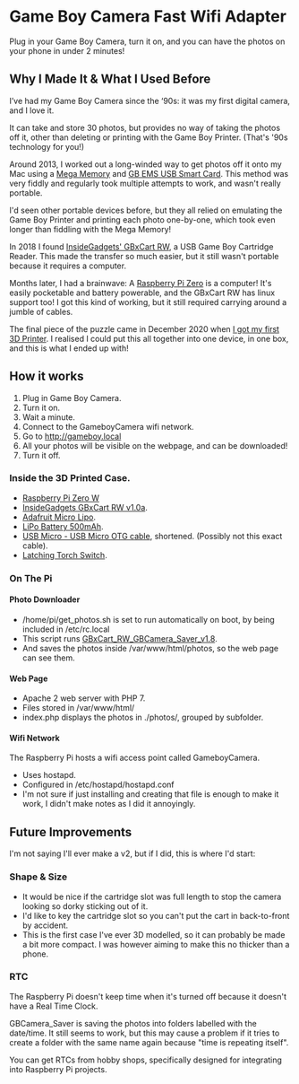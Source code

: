 # Game Boy Camera Fast Wifi Adapter
Plug in your Game Boy Camera, turn it on, and you can have the photos on your phone in under 2 minutes!

## Why I Made It & What I Used Before
I’ve had my Game Boy Camera since the ‘90s: it was my first digital camera, and I love it.

It can take and store 30 photos, but provides no way of taking the photos off it, other than deleting or printing with the Game Boy Printer. (That's '90s technology for you!)

Around 2013, I worked out a long-winded way to get photos off it onto my Mac using a 
[Mega Memory](https://amzn.to/3qkxBq7) and 
[GB EMS USB Smart Card](https://www.retromodding.com/products/gb-ems-usb-64m-smart-card).
This method was very fiddly and regularly took multiple attempts to work, and wasn't really portable.

I'd seen other portable devices before, but they all relied on emulating the Game Boy Printer and printing each photo one-by-one, which took even longer than fiddling with the Mega Memory!

In 2018 I found [InsideGadgets' GBxCart RW](https://www.gbxcart.com/), a USB Game Boy Cartridge Reader. This made the transfer so much easier, but it still wasn't portable because it requires a computer.

Months later, I had a brainwave: A [Raspberry Pi Zero](https://www.raspberrypi.org/products/raspberry-pi-zero-w/) is a computer! It's easily pocketable and battery powerable, and the GBxCart RW has linux support too! I got this kind of working, but it still required carrying around a jumble of cables.

The final piece of the puzzle came in December 2020 when [I got my first 3D Printer](https://www.youtube.com/watch?v=37BOSv3g0ls). I realised I could put this all together into one device, in one box, and this is what I ended up with!

## How it works

 1. Plug in Game Boy Camera.
 2. Turn it on.
 3. Wait a minute.
 4. Connect to the GameboyCamera wifi network.
 5. Go to http://gameboy.local
 6. All your photos will be visible on the webpage, and can be downloaded!
 7. Turn it off.

### Inside the 3D Printed Case.
 - [Raspberry Pi Zero W](https://www.raspberrypi.org/products/raspberry-pi-zero-w/)
 - [InsideGadgets GBxCart RW v1.0a](https://www.gbxcart.com/).
 - [Adafruit Micro Lipo](https://www.adafruit.com/product/1904).
 - [LiPo Battery 500mAh](https://shop.pimoroni.com/products/lipo-battery-pack?variant=20429082055).
 - [USB Micro - USB Micro OTG cable](https://thepihut.com/products/micro-usb-to-micro-usb-otg-cable-10-12-25-30cm-long), shortened. (Possibly not this exact cable).
 - [Latching Torch Switch](https://www.ebay.co.uk/itm/184567179734?hash=item2af90fa9d6:g:x~IAAOSwrU1a~j8y).

### On The Pi
#### Photo Downloader
 - /home/pi/get_photos.sh is set to run automatically on boot, by being included in /etc/rc.local
 - This script runs [GBxCart_RW_GBCamera_Saver_v1.8](https://github.com/insidegadgets/GBxCart-RW/tree/master/Interface_Programs).
 - And saves the photos inside /var/www/html/photos, so the web page can see them.

#### Web Page
 - Apache 2 web server with PHP 7.
 - Files stored in /var/www/html/
 - index.php displays the photos in ./photos/, grouped by subfolder.

#### Wifi Network
The Raspberry Pi hosts a wifi access point called GameboyCamera.

 - Uses hostapd.
 - Configured in /etc/hostapd/hostapd.conf
 - I'm not sure if just installing and creating that file is enough to make it work, I didn't make notes as I did it annoyingly.

## Future Improvements
I'm not saying I'll ever make a v2, but if I did, this is where I'd start:

### Shape & Size
 - It would be nice if the cartridge slot was full length to stop the camera looking so dorky sticking out of it.
 - I'd like to key the cartridge slot so you can't put the cart in back-to-front by accident.
 - This is the first case I've ever 3D modelled, so it can probably be made a bit more compact. I was however aiming to make this no thicker than a phone.

### RTC
The Raspberry Pi doesn't keep time when it's turned off because it doesn't have a Real Time Clock.

GBCamera_Saver is saving the photos into folders labelled with the date/time. It still seems to work, but this may cause a problem if it tries to create a folder with the same name again because "time is repeating itself". 

You can get RTCs from hobby shops, specifically designed for integrating into Raspberry Pi projects. 
